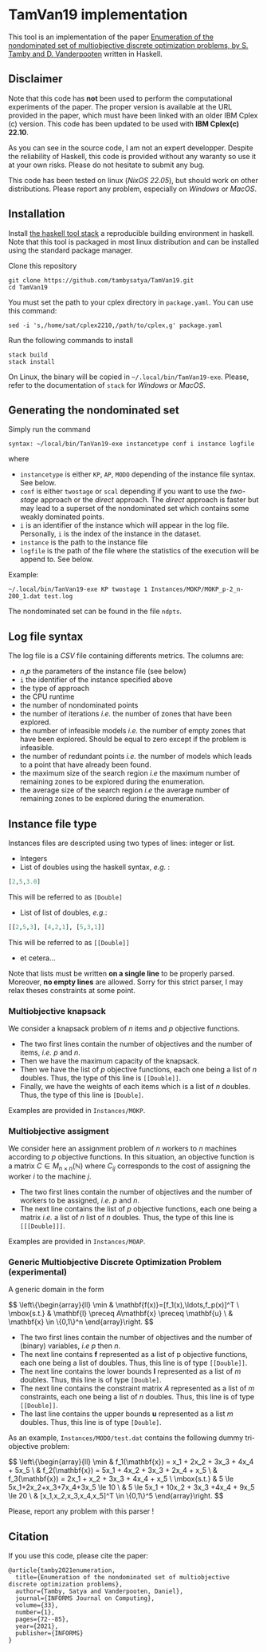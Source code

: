 # TamVan19 implementation

This tool is an implementation of the paper [Enumeration of the nondominated set of multiobjective discrete optimization problems, by S. Tamby and D. Vanderpooten](https://pubsonline.informs.org/doi/abs/10.1287/ijoc.2020.0953) written in Haskell.

## Disclaimer



Note that this code has **not** been used to perform the computational experiments of the paper. The proper version is available at the URL provided in the paper, which must have been linked with an older IBM Cplex (c) version. This code has been updated to be used with **IBM Cplex(c) 22.10**.

As you can see in the source code, I am not an expert developper. Despite the reliability of Haskell, this code is provided without any waranty so use it at your own risks. Please do not hesitate to submit any bug.

This code has been tested on linux (*NixOS 22.05*), but should work on other distributions. Please report any problem, especially on *Windows* or *MacOS*.

## Installation

Install [the haskell tool stack](https://docs.haskellstack.org/) a reproducible building environment in haskell. Note that this tool is packaged in most linux distribution and can be installed using the standard package manager.

Clone this repository

```
git clone https://github.com/tambysatya/TamVan19.git
cd TamVan19
```
You must set the path to your cplex directory in `package.yaml`. You can use this command:
```
sed -i 's,/home/sat/cplex2210,/path/to/cplex,g' package.yaml

```
Run the following commands to install

```
stack build
stack install
```

On Linux, the binary will be copied in `~/.local/bin/TamVan19-exe`. Please, refer to the documentation of `stack` for *Windows* or *MacOS*.

## Generating the nondominated set

Simply run the command 
```
syntax: ~/local/bin/TanVan19-exe instancetype conf i instance logfile

```
where

- `instancetype` is either `KP`, `AP`, `MODO` depending of the instance file syntax. See below.
- `conf` is either `twostage` or `scal` depending if you want to use the *two-stage* approach or the *direct* approach. The *direct* approach is faster but may lead to a superset of the nondominated set which contains some weakly dominated points.
- `i` is an identifier of the instance which will appear in the log file. Personally, `i` is the index of the instance in the dataset.
- `instance` is the path to the instance file
- `logfile` is the path of the file where the statistics of the execution will be append to. See below.

Example:
```
~/.local/bin/TanVan19-exe KP twostage 1 Instances/MOKP/MOKP_p-2_n-200_1.dat test.log
```
The nondominated set can be found in the file `ndpts`.

## Log file syntax
The log file is a *CSV* file containing differents metrics. The columns are:
- $n$,$p$ the parameters of the instance file (see below)
- `i` the identifier of the instance specified above
- the type of approach
- the CPU runtime
- the number of nondominated points
- the number of iterations *i.e.* the number of zones that have been explored.
- the number of infeasible models *i.e.* the number of empty zones that have been explored. Should be equal to zero except if the problem is infeasible.
- the number of redundant points *i.e.* the number of models which leads to a point that have already been found.
- the maximum size of the search region *i.e* the maximum number of remaining zones to be explored during the enumeration.
- the average size of the search region *i.e* the average number of remaining zones to be explored during the enumeration.


## Instance file type
Instances files are descripted using two types of lines: integer or list.

- Integers
- List of doubles using the haskell syntax, *e.g.* :  
```haskell 
[2,5,3.0]
```
This will be referred to as `[Double]`
- List of list of doubles, *e.g.*:
```haskell
[[2,5,3], [4,2,1], [5,3,1]]
```
This will be referred to as `[[Double]]`
- et cetera...

Note that lists must be written **on a single line** to be properly parsed. Moreover, **no empty lines** are allowed. Sorry for this strict parser, I may relax theses constraints at some point.

### Multiobjective knapsack
We consider a knapsack problem of $n$ items and $p$ objective functions.
- The two first lines contain the number of objectives and the number of items, *i.e.* $p$ and $n$.
- Then we have the maximum capacity of the knapsack.
- Then we have the list of $p$ objective functions, each one being a list of $n$ doubles. Thus, the type of this line is `[[Double]]`.
- Finally, we have the weights of each items which is a list of $n$ doubles. Thus, the type of this line is `[Double]`.

Examples are provided in `Instances/MOKP`.

### Multiobjective assigment
We consider here an assignment problem of $n$ workers to $n$ machines according to $p$ objective functions. In this situation, an objective function is a matrix $C \in M_{n\times n} (\mathbb{N})$ where $C_{ij}$ corresponds to the cost of assigning the worker $i$ to the machine $j$.
- The two first lines contain the number of objectives and the number of workers to be assigned, *i.e.* $p$ and $n$.
- The next line contains the list of $p$ objective functions, each one being a matrix *i.e.* a list of $n$ list of $n$ doubles. Thus, the type of this line is `[[[Double]]]`.

Examples are provided in `Instances/MOAP`.

### Generic Multiobjective Discrete Optimization Problem (experimental)
A generic domain in the form

$$
\left\\{\begin{array}{ll}
\min & \mathbf{f(x)}=[f_1(x),\ldots,f_p(x)]^T \\
\mbox{s.t.} & \mathbf{l} \preceq A\mathbf{x} \preceq \mathbf{u} \\
            & \mathbf{x} \in \\{0,1\\}^n 
\end{array}\right.
$$
- The two first lines contain the number of objectives and the number of (binary) variables, *i.e* $p$ then $n$.
- The next line contains $\textbf{f}$ represented as a list of p objective functions, each one being a list of doubles. Thus, this line is of type `[[Double]]`.
- The next line contains the lower bounds $\mathbf{l}$ represented as a list of $m$ doubles. Thus, this line is of type `[Double]`.
- The next line contains the constraint matrix $A$ represented as a list of $m$ constraints, each one being a list of $n$ doubles. Thus, this line is of type `[[Double]]`.
- The last line contains the upper bounds $\mathbf{u}$ represented as a list $m$ doubles. Thus, this line is of type `[Double]`.


As an example, `Instances/MODO/test.dat` contains the following dummy tri-objective problem:


$$
\left\\{\begin{array}{ll}
\min & f_1(\mathbf{x}) = x_1 + 2x_2 + 3x_3 + 4x_4 + 5x_5 \\
     & f_2(\mathbf{x}) = 5x_1 + 4x_2 + 3x_3 + 2x_4 + x_5 \\
     & f_3(\mathbf{x}) = 2x_1 + x_2 + 3x_3 + 4x_4 + x_5  \\
\mbox{s.t.} & 5 \le 5x_1+2x_2+x_3+7x_4+3x_5 \le 10 \\
            & 5 \le 5x_1 + 10x_2 + 3x_3 +4x_4 + 9x_5 \le 20 \\
            & [x_1,x_2,x_3,x_4,x_5]^T \in \\{0,1\\}^5
\end{array}\right.
$$

Please, report any problem with this parser !

## Citation
If you use this code, please cite the paper:
```
@article{tamby2021enumeration,
  title={Enumeration of the nondominated set of multiobjective discrete optimization problems},
  author={Tamby, Satya and Vanderpooten, Daniel},
  journal={INFORMS Journal on Computing},
  volume={33},
  number={1},
  pages={72--85},
  year={2021},
  publisher={INFORMS}
}
```
